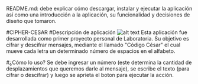 README.md: debe explicar cómo descargar, instalar y ejecutar la aplicación así como una introducción a la aplicación, su funcionalidad y decisiones de diseño que tomaron.

#CIPHER-CESAR
#Descripción de aplicación
![alt text](file:///C:/Users/Camila/Documents/scl-2018-05-bc-core-am/img/titulo%20top%20secreto.png)
Esta aplicación fue desarrollada como primer proyecto personal de Laboratoria.
Su objetivo es cifrar y descifrar mensajes, mediante el llamado "Código César" el cual mueve cada letra un determinado número de espacios en el alfabeto. 



#¿Cómo lo uso?
Se debe ingresar un número (este determina la cantidad de desplazamientos que queremos darle al mensaje), se escribe el texto (para cifrar o descifrar) y luego se aprieta el boton para ejecutar la acción.



